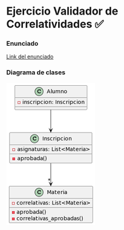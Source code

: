 # Ejercicio Validador de Correlatividades ✅

### Enunciado
[Link del enunciado](https://drive.google.com/file/d/15TJFBvtlLT5qROTZQa4wdokty5pweKgi/view?usp=sharing)
### Diagrama de clases
![Diagrama de clases](diagrama_de_clases.png)
